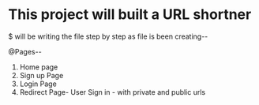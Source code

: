 # This project will built a URL shortner
$ will be writing the file step by step as file is been creating--

@Pages--
1. Home page
2. Sign up Page
3. Login Page
4. Redirect Page- User Sign in - with private and public urls
